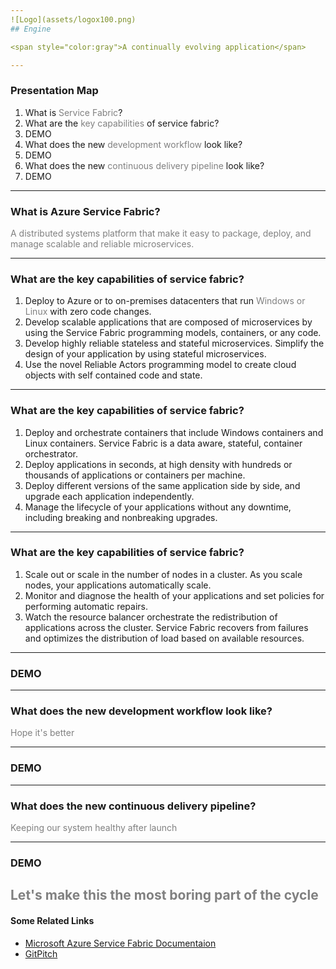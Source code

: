 ```yaml
---
![Logo](assets/logox100.png)
## Engine

<span style="color:gray">A continually evolving application</span>

---
```


### Presentation Map

<ol>
<li class="fragment" data-fragment-index="1">What is <span style="color:gray"> Service Fabric</span>?</li>
<li class="fragment" data-fragment-index="2">What are the <span style="color:gray">key capabilities</span> of service fabric?</li>
<li class="fragment" data-fragment-index="3">DEMO</li>
<li class="fragment" data-fragment-index="4">What does the new <span style="color:gray">development workflow</span> look like?</li>
<li class="fragment" data-fragment-index="5">DEMO</li>
<li class="fragment" data-fragment-index="6">What does the new <span style="color:gray">continuous delivery pipeline</span> look like?</li>
<li class="fragment" data-fragment-index="7">DEMO</li>
</ol>

---
### What is Azure Service Fabric?

<span style="color:gray">A distributed systems platform that make it easy to package, deploy, and manage scalable and reliable microservices.</span>

---
### What are the key capabilities of service fabric?

<ol>
<li class="fragment" data-fragment-index="1">Deploy to Azure or to on-premises datacenters that run <span style="color:gray"> Windows or Linux</span> with zero code changes.</li>
<li class="fragment" data-fragment-index="2">Develop scalable applications that are composed of microservices by using the Service Fabric programming models, containers, or any code.</li>
<li class="fragment" data-fragment-index="3">Develop highly reliable stateless and stateful microservices. Simplify the design of your application by using stateful microservices.</li>
<li class="fragment" data-fragment-index="4">Use the novel Reliable Actors programming model to create cloud objects with self contained code and state.</li>
</ol>

---
### What are the key capabilities of service fabric?
<ol>
<li class="fragment" data-fragment-index="5">Deploy and orchestrate containers that include Windows containers and Linux containers. Service Fabric is a data aware, stateful, container orchestrator.</li>
<li class="fragment" data-fragment-index="6">Deploy applications in seconds, at high density with hundreds or thousands of applications or containers per machine.</li>
<li class="fragment" data-fragment-index="7">Deploy different versions of the same application side by side, and upgrade each application independently.</li>
<li class="fragment" data-fragment-index="8">Manage the lifecycle of your applications without any downtime, including breaking and nonbreaking upgrades.</li>
</ol>

---
### What are the key capabilities of service fabric?
<ol>
<li class="fragment" data-fragment-index="9">Scale out or scale in the number of nodes in a cluster. As you scale nodes, your applications automatically scale.</li>
<li class="fragment" data-fragment-index="10">Monitor and diagnose the health of your applications and set policies for performing automatic repairs.</li>
<li class="fragment" data-fragment-index="11">Watch the resource balancer orchestrate the redistribution of applications across the cluster. Service Fabric recovers from failures and optimizes the distribution of load based on available resources.</li>
</ol>

---

### DEMO

---

### What does the new development workflow look like?

<span style="color:gray">Hope it's better</span>

---

### DEMO

---

### What does the new continuous delivery pipeline?

<span style="color:gray">Keeping our system healthy after launch</span>

---

### DEMO

<span style="color:gray">Let's make this the most boring part of the cycle</span>
---

#### Some Related Links

- [Microsoft Azure Service Fabric Documentaion](https://docs.microsoft.com/en-us/azure/service-fabric/)
- [GitPitch](https://gitpitch.com)
